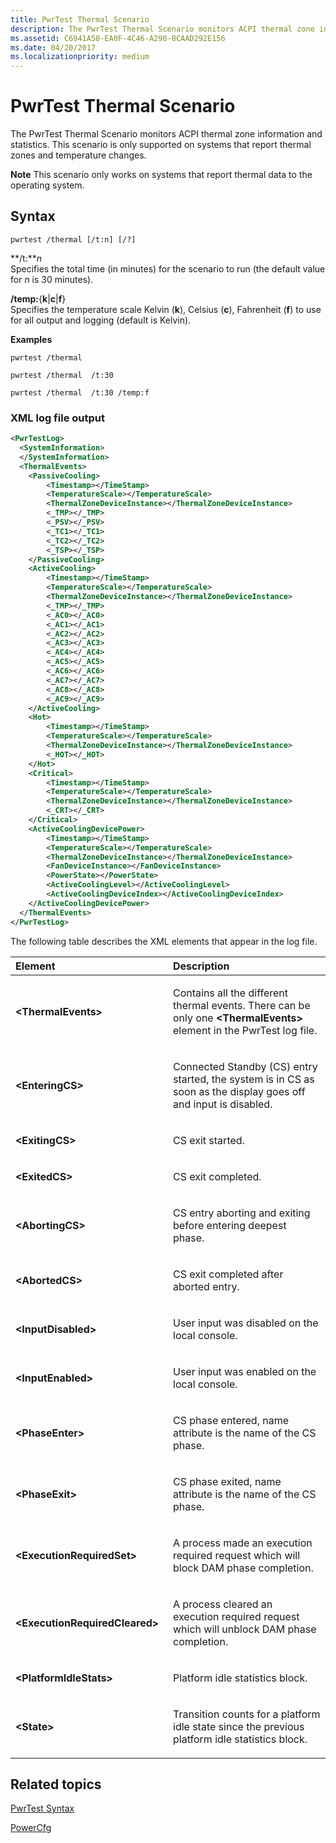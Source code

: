 ```yaml
---
title: PwrTest Thermal Scenario
description: The PwrTest Thermal Scenario monitors ACPI thermal zone information and statistics.
ms.assetid: C6941A50-EA0F-4C46-A290-8CAAD292E156
ms.date: 04/20/2017
ms.localizationpriority: medium
---
```


# PwrTest Thermal Scenario


The PwrTest Thermal Scenario monitors ACPI thermal zone information and statistics. This scenario is only supported on systems that report thermal zones and temperature changes.

**Note**  This scenario only works on systems that report thermal data to the operating system.

 

## <span id="Syntax"></span><span id="syntax"></span><span id="SYNTAX"></span>Syntax


```
pwrtest /thermal [/t:n] [/?] 
```

<span id="_t_n"></span><span id="_T_N"></span>**/t:***n*  
Specifies the total time (in minutes) for the scenario to run (the default value for *n* is 30 minutes).

<span id="_temp_kcf"></span><span id="_TEMP_KCF"></span>**/temp:**{**k**|**c**|**f**}  
Specifies the temperature scale Kelvin (**k**), Celsius (**c**), Fahrenheit (**f**) to use for all output and logging (default is Kelvin).

**Examples**

```
pwrtest /thermal  
```

```
pwrtest /thermal  /t:30
```

```
pwrtest /thermal  /t:30 /temp:f
```

### <span id="XML_log_file_output"></span><span id="xml_log_file_output"></span><span id="XML_LOG_FILE_OUTPUT"></span>XML log file output

```XML
<PwrTestLog>
  <SystemInformation>
  </SystemInformation>
  <ThermalEvents> 
    <PassiveCooling>
        <Timestamp></TimeStamp>
        <TemperatureScale></TemperatureScale>
        <ThermalZoneDeviceInstance></ThermalZoneDeviceInstance>
        <_TMP></_TMP>
        <_PSV></_PSV>
        <_TC1></_TC1>
        <_TC2></_TC2>
        <_TSP></_TSP>
    </PassiveCooling>
    <ActiveCooling>
        <Timestamp></TimeStamp>
        <TemperatureScale></TemperatureScale>
        <ThermalZoneDeviceInstance></ThermalZoneDeviceInstance>
        <_TMP></_TMP>
        <_AC0></_AC0>
        <_AC1></_AC1>
        <_AC2></_AC2>
        <_AC3></_AC3>
        <_AC4></_AC4>
        <_AC5></_AC5>
        <_AC6></_AC6>
        <_AC7></_AC7>
        <_AC8></_AC8>
        <_AC9></_AC9>
    </ActiveCooling>
    <Hot>
        <Timestamp></TimeStamp>
        <TemperatureScale></TemperatureScale>
        <ThermalZoneDeviceInstance></ThermalZoneDeviceInstance>
        <_HOT></_HOT>
    </Hot>
    <Critical>
        <Timestamp></TimeStamp>
        <TemperatureScale></TemperatureScale>
        <ThermalZoneDeviceInstance></ThermalZoneDeviceInstance>
        <_CRT></_CRT>
    </Critical>
    <ActiveCoolingDevicePower>
        <Timestamp></TimeStamp>
        <TemperatureScale></TemperatureScale>
        <ThermalZoneDeviceInstance></ThermalZoneDeviceInstance>
        <FanDeviceInstance></FanDeviceInstance>
        <PowerState></PowerState>
        <ActiveCoolingLevel></ActiveCoolingLevel>
        <ActiveCoolingDeviceIndex></ActiveCoolingDeviceIndex>
    </ActiveCoolingDevicePower>
  </ThermalEvents>
</PwrTestLog> 
```

The following table describes the XML elements that appear in the log file.

<table>
<colgroup>
<col width="50%" />
<col width="50%" />
</colgroup>
<thead>
<tr class="header">
<th align="left">Element</th>
<th align="left">Description</th>
</tr>
</thead>
<tbody>
<tr class="odd">
<td align="left"><strong>&lt;ThermalEvents&gt;</strong></td>
<td align="left"><p>Contains all the different thermal events. There can be only one <strong>&lt;ThermalEvents&gt;</strong> element in the PwrTest log file.</p></td>
</tr>
<tr class="even">
<td align="left"><strong>&lt;EnteringCS&gt;</strong></td>
<td align="left"><p>Connected Standby (CS) entry started, the system is in CS as soon as the display goes off and input is disabled.</p></td>
</tr>
<tr class="odd">
<td align="left"><strong>&lt;ExitingCS&gt;</strong></td>
<td align="left"><p>CS exit started.</p></td>
</tr>
<tr class="even">
<td align="left"><strong>&lt;ExitedCS&gt;</strong></td>
<td align="left"><p>CS exit completed.</p></td>
</tr>
<tr class="odd">
<td align="left"><strong>&lt;AbortingCS&gt;</strong></td>
<td align="left"><p>CS entry aborting and exiting before entering deepest phase.</p></td>
</tr>
<tr class="even">
<td align="left"><strong>&lt;AbortedCS&gt;</strong></td>
<td align="left"><p>CS exit completed after aborted entry.</p></td>
</tr>
<tr class="odd">
<td align="left"><strong>&lt;InputDisabled&gt;</strong></td>
<td align="left"><p>User input was disabled on the local console.</p></td>
</tr>
<tr class="even">
<td align="left"><strong>&lt;InputEnabled&gt;</strong></td>
<td align="left"><p>User input was enabled on the local console.</p></td>
</tr>
<tr class="odd">
<td align="left"><strong>&lt;PhaseEnter&gt;</strong></td>
<td align="left"><p>CS phase entered, name attribute is the name of the CS phase.</p></td>
</tr>
<tr class="even">
<td align="left"><strong>&lt;PhaseExit&gt;</strong></td>
<td align="left"><p>CS phase exited, name attribute is the name of the CS phase.</p></td>
</tr>
<tr class="odd">
<td align="left"><strong>&lt;ExecutionRequiredSet&gt;</strong></td>
<td align="left"><p>A process made an execution required request which will block DAM phase completion.</p></td>
</tr>
<tr class="even">
<td align="left"><strong>&lt;ExecutionRequiredCleared&gt;</strong></td>
<td align="left"><p>A process cleared an execution required request which will unblock DAM phase completion.</p></td>
</tr>
<tr class="odd">
<td align="left"><strong>&lt;PlatformIdleStats&gt;</strong></td>
<td align="left"><p>Platform idle statistics block.</p></td>
</tr>
<tr class="even">
<td align="left"><strong>&lt;State&gt;</strong></td>
<td align="left"><p>Transition counts for a platform idle state since the previous platform idle statistics block.</p></td>
</tr>
</tbody>
</table>

 

## <span id="related_topics"></span>Related topics


[PwrTest Syntax](pwrtest-syntax.md)

[PowerCfg](http://go.microsoft.com/fwlink/p/?linkid=294568)

 

 






